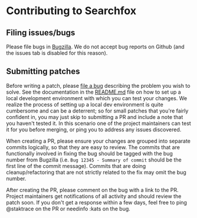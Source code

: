 # Contributing to Searchfox

## Filing issues/bugs

Please file bugs in
[Bugzilla](https://bugzilla.mozilla.org/enter_bug.cgi?product=Webtools&component=Searchfox).
We do not accept bug reports on Github (and the issues tab is disabled
for this reason).

## Submitting patches

Before writing a patch, please
[file a bug](https://bugzilla.mozilla.org/enter_bug.cgi?product=Webtools&component=Searchfox)
describing the problem you wish to solve. See the documentation in the
[README.md](README.md) file on how to set up a local development environment
with which you can test your changes. We realize the process of setting up a
local dev environment is quite cumbersome and can be a deterrent; so for
small patches that you're fairly confident in, you may just skip to
submitting a PR and include a note that you haven't tested it. In this
scenario one of the project maintainers can test it for you before merging,
or ping you to address any issues discovered.

When creating a PR, please ensure your changes are grouped into separate
commits logically, so that they are easy to review. The commits that are
functionally involved in fixing the bug should be tagged with the bug number
from Bugzilla (i.e. `Bug 12345 - Summary of commit` should be the first line
of the commit message). Commits that are doing cleanup/refactoring that are
not strictly related to the fix may omit the bug number.

After creating the PR, please comment on the bug with a link to the PR.
Project maintainers get notifications of all activity and should review
the patch soon. If you don't get a response within a few days, feel free
to ping @staktrace on the PR or needinfo :kats on the bug.
